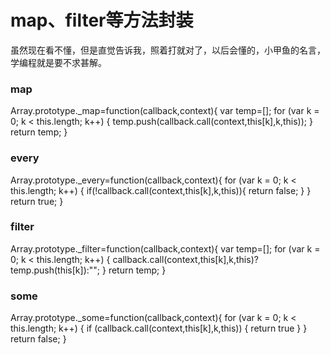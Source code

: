 # map、filter等方法封装

虽然现在看不懂，但是直觉告诉我，照着打就对了，以后会懂的，小甲鱼的名言，学编程就是要不求甚解。

### map

Array.prototype._map=function(callback,context){
        var temp=[];
        for (var k = 0; k < this.length; k++) {
            temp.push(callback.call(context,this[k],k,this));
        }
        return temp;
    }

### every

Array.prototype._every=function(callback,context){
        for (var k = 0; k < this.length; k++) {
            if(!callback.call(context,this[k],k,this)){
                return false;
            }
        }
        return true;
    }

### filter

Array.prototype._filter=function(callback,context){
        var temp=[];
        for (var k = 0; k < this.length; k++) {
            callback.call(context,this[k],k,this)?temp.push(this[k]):"";
        }
        return temp;
    }

### some

Array.prototype._some=function(callback,context){
        for (var k = 0; k < this.length; k++) {
            if (callback.call(context,this[k],k,this)) {
                return true
            }
        }
        return false;
    }

